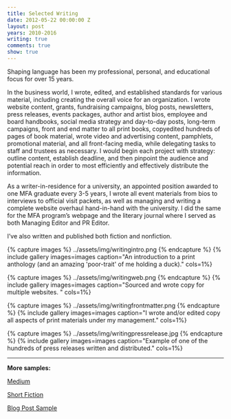 ```yaml
---
title: Selected Writing
date: 2012-05-22 00:00:00 Z
layout: post
years: 2010-2016
writing: true
comments: true
show: true
---
```


Shaping language has been my professional, personal, and educational focus for over 15 years.

In the business world, I wrote, edited, and established standards for various material, including creating the overall voice for an organization. I wrote website content, grants, fundraising campaigns, blog posts, newsletters, press releases, events packages, author and artist bios, employee and board handbooks, social media strategy and day-to-day posts, long-term campaigns, front and end matter to all print books, copyedited hundreds of pages of book material, wrote video and advertising content, pamphlets, promotional material, and all front-facing media, while delegating tasks to staff and trustees as necessary. I would begin each project with strategy: outline content, establish deadline, and then pinpoint the audience and potential reach in order to most efficiently and effectively distribute the information.

As a writer-in-residence for a university, an appointed position awarded to one MFA graduate every 3-5 years, I wrote all event materials from bios to interviews to official visit packets, as well as managing and writing a complete website overhaul hand-in-hand with the university. I did the same for the MFA program’s webpage and the literary journal where I served as both Managing Editor and PR Editor.

I’ve also written and published both fiction and nonfiction. 

 
{% capture images %}
../assets/img/writingintro.png
{% endcapture %}
{% include gallery images=images caption="An introduction to a print anthology (and an amazing 'poor-trait' of me holding a duck)." cols=1%}

{% capture images %}
  ../assets/img/writingweb.png
  {% endcapture %}
{% include gallery images=images caption="Sourced and wrote copy for multiple websites. " cols=1%}

{% capture images %}
  ../assets/img/writingfrontmatter.png
   {% endcapture %}
{% include gallery images=images caption="I wrote and/or edited copy all aspects of print materials under my management." cols=1%}

{% capture images %}
   ../assets/img/writingpressrelease.jpg
{% endcapture %}
{% include gallery images=images caption="Example of one of the hundreds of press releases written and distributed." cols=1%}

---

**More samples:**

<p><a href="https://blog.politicsmeanspolitics.com/@katiehaab">Medium</a></p>
<p><a href="http://burrowpress.com/tag/katie-angermeier/">Short Fiction</a></p>
<p><a href="https://austinbatcave.org/2015/02/10/lewis-carnegie-a-love-story/">Blog Post Sample</a></p>
